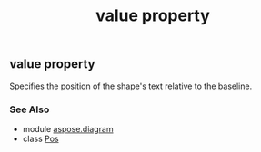 ﻿---
title: value property
second_title: Aspose.Diagram for Python via .NET API References
description: 
type: docs
weight: 50
url: /python-net/aspose.diagram/pos/value/
is_root: false
---

## value property


Specifies the position of the shape's text relative to the baseline.

### See Also
* module [aspose.diagram](../../)
* class [Pos](/diagram/python-net/aspose.diagram/pos)
